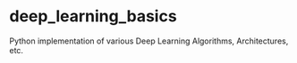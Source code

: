 # deep_learning_basics
Python implementation of various Deep Learning Algorithms, Architectures, etc.
